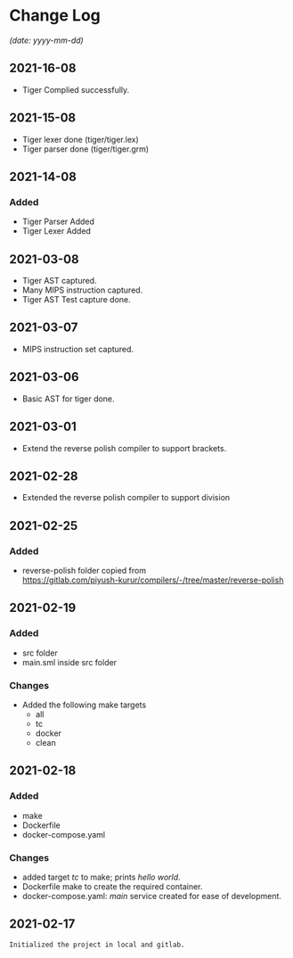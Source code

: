 # Change Log 

  _(date: yyyy-mm-dd)_

## 2021-16-08
- Tiger Complied successfully.

## 2021-15-08

- Tiger lexer done (tiger/tiger.lex)
- Tiger parser done (tiger/tiger.grm) 
## 2021-14-08
### Added
- Tiger Parser Added
- Tiger Lexer Added
## 2021-03-08
- Tiger AST captured.
- Many MIPS instruction captured.
- Tiger AST Test capture done.
## 2021-03-07
- MIPS instruction set captured.
## 2021-03-06
- Basic AST for tiger done.

## 2021-03-01
- Extend the reverse polish compiler to support brackets.
## 2021-02-28
- Extended the reverse polish compiler to support division
## 2021-02-25
### Added
- reverse-polish folder copied from <br>
  https://gitlab.com/piyush-kurur/compilers/-/tree/master/reverse-polish
## 2021-02-19

### Added
- src folder
- main.sml inside src folder

### Changes
- Added the following make targets
  - all
  - tc
  - docker
  - clean

## 2021-02-18
### Added
- make
- Dockerfile
- docker-compose.yaml
### Changes
- added target _tc_ to make; prints _hello world_.
- Dockerfile make to create the required container.
- docker-compose.yaml: _main_ service created for ease of development.
## 2021-02-17
    Initialized the project in local and gitlab.